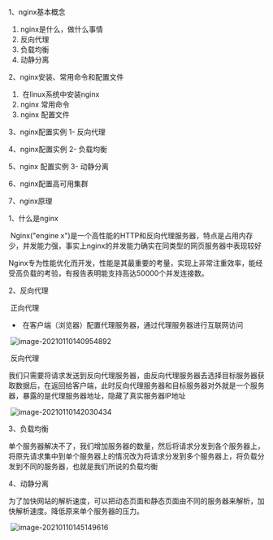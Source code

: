 ﻿1、nginx基本概念

1. nginx是什么，做什么事情
2. 反向代理
3. 负载均衡
4. 动静分离

2、nginx安装、常用命令和配置文件

1. ​	在linux系统中安装nginx
2. nginx 常用命令
3. nginx 配置文件

3、nginx配置实例 1- 反向代理

4、nginx配置实例 2- 负载均衡

5、nginx 配置实例 3- 动静分离

6、nginx配置高可用集群

7、nginx原理





1、什么是nginx

​	Nginx("engine x")是一个高性能的HTTP和反向代理服务器，特点是占用内存少，并发能力强，事实上nginx的并发能力确实在同类型的网页服务器中表现较好

​	Nginx专为性能优化而开发，性能是其最重要的考量，实现上非常注重效率，能经受高负载的考验，有报告表明能支持高达50000个并发连接数。

2、反向代理

​	正向代理  

- ​		在客户端（浏览器）配置代理服务器，通过代理服务器进行互联网访问

​		![image-20210110140954892](C:\Users\yangx\AppData\Roaming\Typora\typora-user-images\image-20210110140954892.png)

​			反向代理

​				我们只需要将请求发送到反向代理服务器，由反向代理服务器去选择目标服务器获取数据后，在返回给客户端，此时反向代理服务器和目标服务器对外就是一个服务器，暴露的是代理服务器地址，隐藏了真实服务器IP地址

​				![image-20210110142030434](C:\Users\yangx\AppData\Roaming\Typora\typora-user-images\image-20210110142030434.png)

3、负载均衡

​	单个服务器解决不了，我们增加服务器的数量，然后将请求分发到各个服务器上，将原先请求集中到单个服务器上的情况改为将请求分发到多个服务器上，将负载分发到不同的服务器，也就是我们所说的负载均衡

4、动静分离

​	为了加快网站的解析速度，可以把动态页面和静态页面由不同的服务器来解析，加快解析速度。降低原来单个服务器的压力。

​	![image-20210110145149616](C:\Users\yangx\AppData\Roaming\Typora\typora-user-images\image-20210110145149616.png)